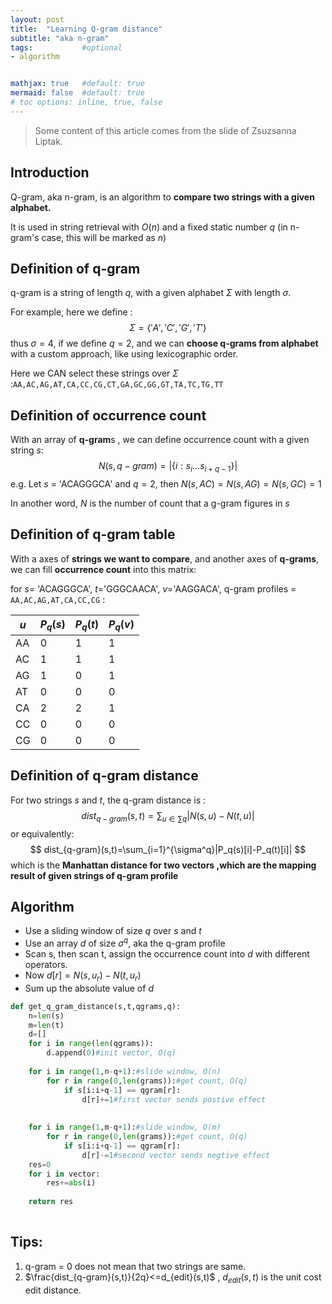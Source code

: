 ```yaml
---
layout: post
title:  "Learning Q-gram distance"
subtitle: "aka n-gram"
tags:           #optional
- algorithm


mathjax: true   #default: true
mermaid: false  #default: true
# toc options: inline, true, false
---
```


>  Some content of this article comes from the slide of Zsuzsanna Liptak.

## Introduction

Q-gram, aka n-gram, is an algorithm to **compare two strings with a given alphabet.**

It is used in string retrieval with $O(n)$ and a fixed static number $q$ (in n-gram's case, this will be marked as $n$)

## Definition of q-gram

q-gram is a string of length $q$, with a given alphabet $\Sigma$ with length $\sigma$. 

For example, here we define :
$$
\Sigma=\{'A','C','G','T'\}
$$
thus $\sigma = 4$, if we define $q=2$, and we can **choose q-grams from alphabet** with a custom approach, like using lexicographic order.

Here we CAN select these strings over $\Sigma$ :`AA,AC,AG,AT,CA,CC,CG,CT,GA,GC,GG,GT,TA,TC,TG,TT`

## Definition of  occurrence count

With an array of **q-gram**s , we can define occurrence count with a given string $s$:
$$
N(s,q-gram)=|\{i:s_i\dots s_{i+q-1}\}|
$$
e.g. Let $s$ = 'ACAGGGCA' and $q=2$, then $N(s,AC)=N(s,AG)=N(s,GC)=1$

In another word, $N$ is the number of count that a g-gram figures in $s$ 

## Definition of q-gram table

With a axes of **strings we want to compare**, and another axes of **q-grams**, we can fill **occurrence count** into this matrix:

for $s$= 'ACAGGGCA', $t$='GGGCAACA', $v$='AAGGACA', q-gram profiles = `AA,AC,AG,AT,CA,CC,CG` :

| $u$  | $P_q(s)$ | $P_q(t)$ | $P_q(v)$ |
| ---- | -------- | -------- | -------- |
| AA   | 0        | 1        | 1        |
| AC   | 1        | 1        | 1        |
| AG   | 1        | 0        | 1        |
| AT   | 0        | 0        | 0        |
| CA   | 2        | 2        | 1        |
| CC   | 0        | 0        | 0        |
| CG   | 0        | 0        | 0        |

## Definition of q-gram distance

For two strings $s$ and $t$, the q-gram distance is :
$$
dist_{q-gram}(s,t)=\sum_{u\in\sum q}|N(s,u)-N(t,u)|
$$
or equivalently:
$$
dist_{q-gram}(s,t)=\sum_{i=1}^{\sigma^q}|P_q(s)[i]-P_q(t)[i]|
$$
which is the **Manhattan distance for two vectors ,which are the mapping result of given strings of q-gram profile**

## Algorithm

- Use a sliding window of size $q$ over $s$ and $t$
- Use an array $d$ of size $\sigma^q$, aka the q-gram profile
- Scan s, then scan t, assign the occurrence count into $d$ with different operators.
- Now $d[r]=N(s,u_r)-N(t,u_r)$
- Sum up the absolute value of $d$ 

```python
def get_q_gram_distance(s,t,qgrams,q):
	n=len(s)
	m=len(t)
    d=[]
    for i in range(len(qgrams)):
        d.append(0)#init vector, O(q)
        
    for i in range(1,n-q+1):#slide window, O(n)
    	for r in range(0,len(grams)):#get count, O(q)
        	if s[i:i+q-1] == qgram[r]:
        		d[r]+=1#first vector sends postive effect
        
                 
    for i in range(1,m-q+1):#slide window, O(m)
    	for r in range(0,len(grams)):#get count, O(q)
        	if s[i:i+q-1] == qgram[r]:
        		d[r]-=1#second vector sends negtive effect
    res=0
    for i in vector:
        res+=abs(i)
        
    return res
                
```



## Tips:

1. q-gram = 0 does not mean that two strings are same.
2. $\frac{dist_{q-gram}(s,t)}{2q}<=d_{edit}(s,t)$ , $d_{edit}(s,t)$ is the unit cost edit distance.


